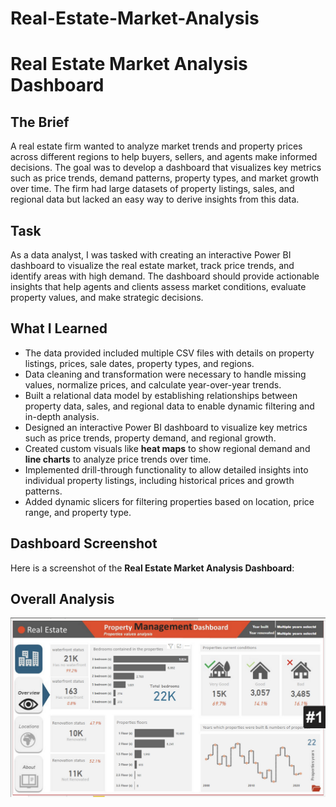 # Real-Estate-Market-Analysis


# Real Estate Market Analysis Dashboard

## The Brief
A real estate firm wanted to analyze market trends and property prices across different regions to help buyers, sellers, and agents make informed decisions. The goal was to develop a dashboard that visualizes key metrics such as price trends, demand patterns, property types, and market growth over time. The firm had large datasets of property listings, sales, and regional data but lacked an easy way to derive insights from this data.

## Task
As a data analyst, I was tasked with creating an interactive Power BI dashboard to visualize the real estate market, track price trends, and identify areas with high demand. The dashboard should provide actionable insights that help agents and clients assess market conditions, evaluate property values, and make strategic decisions.

## What I Learned
- The data provided included multiple CSV files with details on property listings, prices, sale dates, property types, and regions.
- Data cleaning and transformation were necessary to handle missing values, normalize prices, and calculate year-over-year trends.
- Built a relational data model by establishing relationships between property data, sales, and regional data to enable dynamic filtering and in-depth analysis.
- Designed an interactive Power BI dashboard to visualize key metrics such as price trends, property demand, and regional growth.
- Created custom visuals like **heat maps** to show regional demand and **line charts** to analyze price trends over time.
- Implemented drill-through functionality to allow detailed insights into individual property listings, including historical prices and growth patterns.
- Added dynamic slicers for filtering properties based on location, price range, and property type.
  
## Dashboard Screenshot
Here is a screenshot of the **Real Estate Market Analysis Dashboard**:
## Overall Analysis

![Real Estate Dashboard Screenshot](./real_estate.png)


